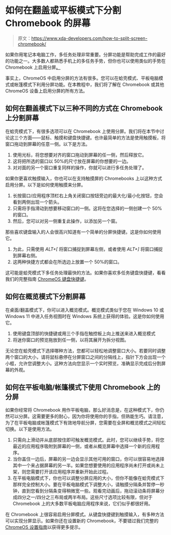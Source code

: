 # 如何在翻盖或平板模式下分割 Chromebook 的屏幕

> 原文：<https://www.xda-developers.com/how-to-split-screen-chromebook/>

如果你用笔记本电脑工作，多任务处理非常重要。分屏功能是帮助完成工作的最好的功能之一。大多数人都熟悉手机上的多任务手势，但你也可以使用类似的手势在 Chromebook 上启用分屏[。](https://www.xda-developers.com/best-chromebooks/)

事实上，ChromeOS 中启用分屏的方法有很多。您可以在蛤壳模式、平板电脑模式或帐篷模式下利用分屏功能。在本教程中，我们将了解在 Chromebook 或其他 ChromeOS 设备上启用分屏的所有方法。

## 如何在翻盖模式下以三种不同的方式在 Chromebook 上分割屏幕

在蛤壳模式下，有很多选项可以在 Chromebook 上使用分屏。我们将在本节中讨论这三个方面——鼠标、触摸和键盘快捷键。也许最简单的方法是使用触摸板，将窗口拖动到屏幕的任意一侧。以下是方法。

1.  使用光标，将您想要对齐的窗口拖动到屏幕的任一侧，然后释放它。
2.  这将把所选的窗口以 50%的尺寸放在屏幕的你想要的一边。
3.  对对面的另一个窗口重复同样的操作，你就可以进行多任务处理了。

如果你更喜欢触摸输入，你也可以在支持触摸屏的 Chromebooks 上以这种方式启用分屏。以下是如何使用触摸来分屏。

1.  长按窗口/应用程序顶栏右上角关闭窗口按钮旁边的最大化/最小化按钮，您会看到两侧出现一个箭头。
2.  只需将手指滑动到想要移动窗口的一侧。这将在您选择的一侧创建一个 50%的窗口。
3.  然后，您可以对另一侧重复此操作，以添加另一个窗。

那些喜欢键盘输入的人会很高兴知道有一个简单的分屏快捷键。这是你如何使用它。

1.  为此，只需使用 *ALT+[* 将窗口捕捉到屏幕左侧，或者使用 *ALT+]* 将窗口捕捉到屏幕右侧。
2.  这两种快捷方式都会在所选边上放置一个 50%的窗口。

这可能是蛤壳模式下多任务处理最快的方法。如果你喜欢多任务键盘快捷键，看看我们的完整指南 [ChromeOS 键盘快捷键](https://www.xda-developers.com/chrome-os-keyboard-shortcuts/)。

## 如何在概览模式下分割屏幕

在桌面/翻盖模式下，你可以进入概览模式。概览模式类似于您在 Windows 10 或 Windows 11 中进入任务视图时在 Windows 系统上获得的体验。这是你如何使用它。

1.  使用键盘顶部的快捷键或用三个手指在触控板上向上推送来进入概览模式
2.  将迷你窗口的预览拖放到任一侧，以将其展开为拆分视图。

无论您在蛤壳模式下选择哪种方法，您都可以轻松地调整窗口大小。若要同时调整两个窗口的大小，请将鼠标悬停在分屏窗口之间的分隔线上，指针下方会出现一个小框，允许您调整大小。这种方法向您显示一个实时预览，准确显示完成后分割屏幕的外观。

## 如何在平板电脑/帐篷模式下使用 Chromebook 上的分屏

如果你经常将 Chromebook 用作平板电脑，那么好消息是，在这种模式下，你仍然可以分屏。这需要更多的耐心，因为你将使用你的手指，但熟能生巧。请注意，为了在平板电脑或帐篷模式下有效地导航分屏，您需要在全屏和概览模式之间轻松切换。以下是使用方法。

1.  只需向上滑动并从底部按住即可触发概览模式。此时，您可以继续手势，将您最近的应用程序吸附到屏幕的一侧，或者从概览屏幕中选择一个新的应用程序。
2.  当你盖住一边后，屏幕的另一边会显示其他可用的窗口，你可以很容易地选择其中一个来占据屏幕的另一半。如果您想要使用的应用程序尚未打开或尚未上架，则您需要打开该应用程序并重新开始此过程。
3.  在平板电脑模式下，你也可以调整分屏应用的大小，但你不能像在蛤壳模式下那样完全控制大小。要在平板电脑模式下调整大小，请触摸分隔条并暂停一秒钟，直到您看到分隔条变得稍微宽一些。观看完动画后，拖动滚动条将屏幕分成四分之一/四分之三布局或两半布局。这些尺寸选项比较有限，但对于 Chromebook 上的大多数平板电脑应用程序来说，它们似乎都很好用。

在 Chromebook 上很容易启用分屏模式。从键盘快捷键到触摸输入，有多种方法可以实现分屏显示。如果你还在设置新的 Chromebook，不要错过我们完整的 [ChromeOS 设置指南](https://www.xda-developers.com/chrome-os-settings-guide/)以获得更多提示。